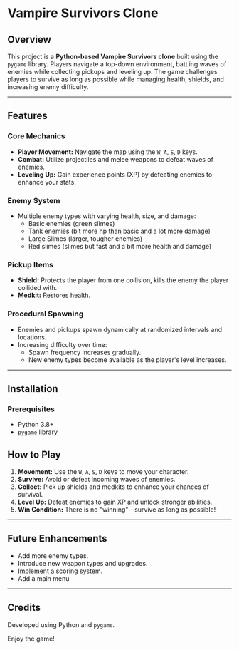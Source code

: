 # Vampire Survivors Clone

## Overview
This project is a **Python-based Vampire Survivors clone** built using the `pygame` library. Players navigate a top-down environment, battling waves of enemies while collecting pickups and leveling up. The game challenges players to survive as long as possible while managing health, shields, and increasing enemy difficulty.

---

## Features

### Core Mechanics
- **Player Movement:** Navigate the map using the `W`, `A`, `S`, `D` keys.
- **Combat:** Utilize projectiles and melee weapons to defeat waves of enemies.
- **Leveling Up:** Gain experience points (XP) by defeating enemies to enhance your stats.
  
### Enemy System
- Multiple enemy types with varying health, size, and damage:
  - Basic enemies (green slimes)
  - Tank enemies (bit more hp than basic and a lot more damage)
  - Large Slimes (larger, tougher enemies)
  - Red slimes (slimes but fast and a bit more health and damage)

### Pickup Items
- **Shield:** Protects the player from one collision, kills the enemy the player collided with.
- **Medkit:** Restores health.

### Procedural Spawning
- Enemies and pickups spawn dynamically at randomized intervals and locations.
- Increasing difficulty over time:
  - Spawn frequency increases gradually.
  - New enemy types become available as the player's level increases.
---

## Installation

### Prerequisites
- Python 3.8+
- `pygame` library

## How to Play
1. **Movement:** Use the `W`, `A`, `S`, `D` keys to move your character.
2. **Survive:** Avoid or defeat incoming waves of enemies.
3. **Collect:** Pick up shields and medkits to enhance your chances of survival.
4. **Level Up:** Defeat enemies to gain XP and unlock stronger abilities.
5. **Win Condition:** There is no "winning"—survive as long as possible!

---


## Future Enhancements
- Add more enemy types.
- Introduce new weapon types and upgrades.
- Implement a scoring system.
- Add a main menu

---

## Credits
Developed using Python and `pygame`.

Enjoy the game!